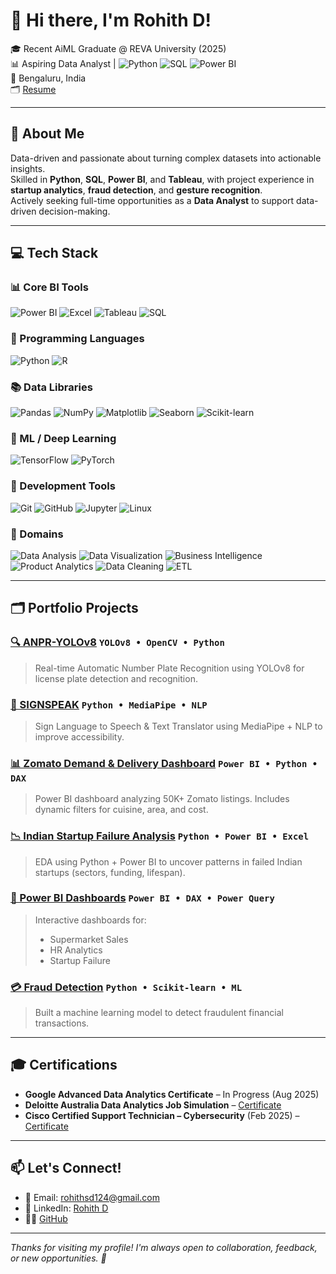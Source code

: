 # 👋 Hi there, I'm Rohith D!


🎓 Recent AiML Graduate @ REVA University (2025)  
📊 Aspiring Data Analyst |
![Python](https://img.shields.io/badge/Python-3776AB.svg?&logo=python&logoColor=white)
![SQL](https://img.shields.io/badge/SQL-003B57.svg?&logo=mysql&logoColor=white)
![Power BI](https://img.shields.io/badge/Power_BI-F2C811.svg?&logo=powerbi&logoColor=black)  
📍 Bengaluru, India  
🗂️ [Resume](https://drive.google.com/file/d/1UaPZJgIkibq1w4u5oRPEKiqbnZLFZyT6/view?usp=drive_link)


---

## 🚀 About Me  
Data-driven and passionate about turning complex datasets into actionable insights.  
Skilled in **Python**, **SQL**, **Power BI**, and **Tableau**, with project experience in **startup analytics**, **fraud detection**, and **gesture recognition**.  
Actively seeking full-time opportunities as a **Data Analyst** to support data-driven decision-making.



---

## 💻 Tech Stack

### 📊 Core BI Tools
![Power BI](https://img.shields.io/badge/Power_BI-F2C811?style=for-the-badge&logo=powerbi&logoColor=black)
![Excel](https://img.shields.io/badge/Excel-217346?style=for-the-badge&logo=microsoft-excel&logoColor=white)
![Tableau](https://img.shields.io/badge/Tableau-E97627?style=for-the-badge&logo=tableau&logoColor=white)
![SQL](https://img.shields.io/badge/SQL-003B57?style=for-the-badge&logo=mysql&logoColor=white)

### 🐍 Programming Languages
![Python](https://img.shields.io/badge/Python-3670A0?style=for-the-badge&logo=python&logoColor=ffdd54)
![R](https://img.shields.io/badge/R-276DC3?style=for-the-badge&logo=r&logoColor=white)

### 📚 Data Libraries
![Pandas](https://img.shields.io/badge/Pandas-150458?style=for-the-badge&logo=pandas&logoColor=white)
![NumPy](https://img.shields.io/badge/NumPy-013243?style=for-the-badge&logo=numpy&logoColor=white)
![Matplotlib](https://img.shields.io/badge/Matplotlib-11557C?style=for-the-badge&logo=matplotlib&logoColor=white)
![Seaborn](https://img.shields.io/badge/Seaborn-2D3F73?style=for-the-badge)
![Scikit-learn](https://img.shields.io/badge/Scikit--Learn-F7931E?style=for-the-badge&logo=scikit-learn&logoColor=white)

### 🤖 ML / Deep Learning
![TensorFlow](https://img.shields.io/badge/TensorFlow-FF6F00?style=for-the-badge&logo=tensorflow&logoColor=white)
![PyTorch](https://img.shields.io/badge/PyTorch-EE4C2C?style=for-the-badge&logo=PyTorch&logoColor=white)

### 🧰 Development Tools
![Git](https://img.shields.io/badge/Git-F05033?style=for-the-badge&logo=git&logoColor=white)
![GitHub](https://img.shields.io/badge/GitHub-121011?style=for-the-badge&logo=github&logoColor=white)
![Jupyter](https://img.shields.io/badge/Jupyter-F37626?style=for-the-badge&logo=jupyter&logoColor=white)
![Linux](https://img.shields.io/badge/Linux-FCC624?style=for-the-badge&logo=linux&logoColor=black)

### 🧠 Domains
![Data Analysis](https://img.shields.io/badge/Data%20Analysis-blue?style=for-the-badge)
![Data Visualization](https://img.shields.io/badge/Data%20Visualization-orange?style=for-the-badge)
![Business Intelligence](https://img.shields.io/badge/Business%20Intelligence-teal?style=for-the-badge)
![Product Analytics](https://img.shields.io/badge/Product%20Analytics-purple?style=for-the-badge)
![Data Cleaning](https://img.shields.io/badge/Data%20Cleaning-brown?style=for-the-badge)
![ETL](https://img.shields.io/badge/ETL-black?style=for-the-badge)


---

## 🗂️ Portfolio Projects

### [🔍 ANPR-YOLOv8](https://github.com/rds-124/ANPR-YOLOv8) `YOLOv8 • OpenCV • Python`
> Real-time Automatic Number Plate Recognition using YOLOv8 for license plate detection and recognition.

### [🧠 SIGNSPEAK](https://github.com/rds-124/SIGNSPEAK) `Python • MediaPipe • NLP`
> Sign Language to Speech & Text Translator using MediaPipe + NLP to improve accessibility.

### [📊 Zomato Demand & Delivery Dashboard](https://github.com/rds-124/PowerBI-Dashboards) `Power BI • Python • DAX`
> Power BI dashboard analyzing 50K+ Zomato listings. Includes dynamic filters for cuisine, area, and cost.

### [📉 Indian Startup Failure Analysis](https://github.com/rds-124/Indian-Startup-Failure-Analysis) `Python • Power BI • Excel`
> EDA using Python + Power BI to uncover patterns in failed Indian startups (sectors, funding, lifespan).

### [💼 Power BI Dashboards](https://github.com/rds-124/PowerBI-Dashboards) `Power BI • DAX • Power Query`  
> Interactive dashboards for:  
> - Supermarket Sales  
> - HR Analytics  
> - Startup Failure


### [💳 Fraud Detection](https://github.com/rds-124/Fraud-Detection) `Python • Scikit-learn • ML`
> Built a machine learning model to detect fraudulent financial transactions.

---

## 🎓 Certifications
- **Google Advanced Data Analytics Certificate** – In Progress (Aug 2025)  
- **Deloitte Australia Data Analytics Job Simulation** – [Certificate](https://drive.google.com/file/d/1uBhehAgjZ5OdgHyaEpaZHTwKO1yyGHY9/view)  
- **Cisco Certified Support Technician – Cybersecurity** (Feb 2025) – [Certificate](https://drive.google.com/file/d/1wc76dMfS1MWv-O8MJyiwgdvIAPFk__5d/view)

---

## 📫 Let's Connect!
- 📧 Email: rohithsd124@gmail.com  
- 💼 LinkedIn: [Rohith D](https://linkedin.com/in/rohith124)  
- 🧑‍💻 [GitHub](https://github.com/rds-124)

---


*Thanks for visiting my profile! I'm always open to collaboration, feedback, or new opportunities. 🚀*


